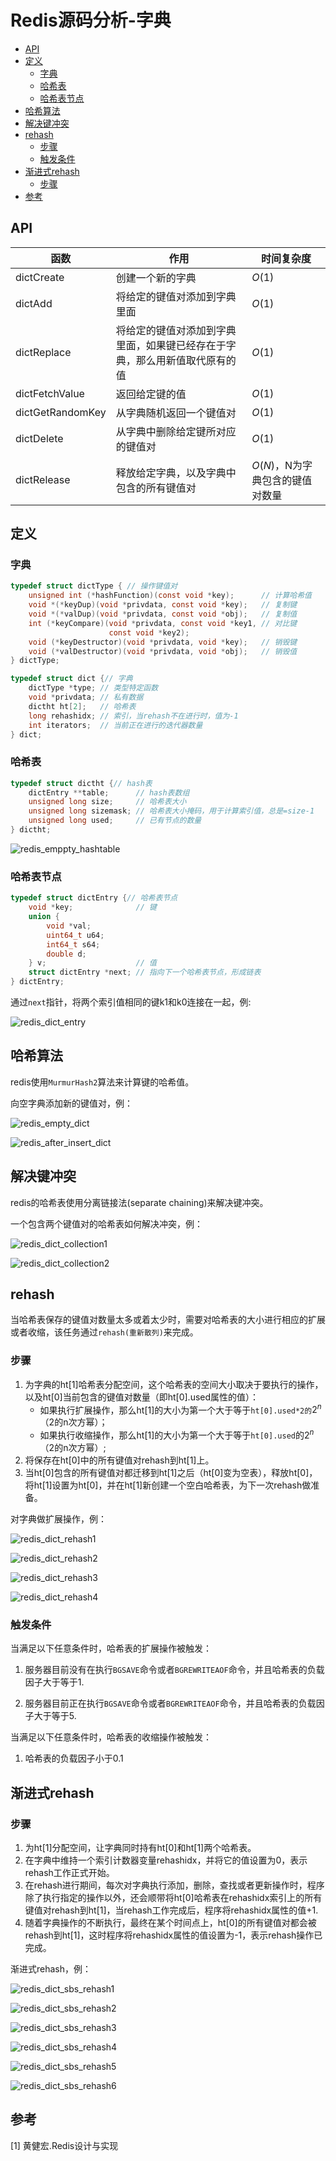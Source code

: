 # Redis源码分析-字典


<!-- vim-markdown-toc GFM -->

* [API](#api)
* [定义](#定义)
    - [字典](#字典)
    - [哈希表](#哈希表)
    - [哈希表节点](#哈希表节点)
* [哈希算法](#哈希算法)
* [解决键冲突](#解决键冲突)
* [rehash](#rehash)
    - [步骤](#步骤)
    - [触发条件](#触发条件)
* [渐进式rehash](#渐进式rehash)
    - [步骤](#步骤-1)
* [参考](#参考)

<!-- vim-markdown-toc -->

## API

| 函数             | 作用                                                         | 时间复杂度                      |
| ---------------- | ------------------------------------------------------------ | ------------------------------- |
| dictCreate       | 创建一个新的字典                                             | $O(1)$                          |
| dictAdd          | 将给定的键值对添加到字典里面                                 | $O(1)$                          |
| dictReplace      | 将给定的键值对添加到字典里面，如果键已经存在于字典，那么用新值取代原有的值 | $O(1)$                          |
| dictFetchValue   | 返回给定键的值                                               | $O(1)$                          |
| dictGetRandomKey | 从字典随机返回一个键值对                                     | $O(1)$                          |
| dictDelete       | 从字典中删除给定键所对应的键值对                             | $O(1)$                          |
| dictRelease      | 释放给定字典，以及字典中包含的所有键值对                     | $O(N)$，N为字典包含的键值对数量 |



## 定义

### 字典

```c
typedef struct dictType { // 操作键值对
    unsigned int (*hashFunction)(const void *key);      // 计算哈希值
    void *(*keyDup)(void *privdata, const void *key);   // 复制键
    void *(*valDup)(void *privdata, const void *obj);   // 复制值
    int (*keyCompare)(void *privdata, const void *key1, // 对比键
                      const void *key2);
    void (*keyDestructor)(void *privdata, void *key);   // 销毁键
    void (*valDestructor)(void *privdata, void *obj);   // 销毁值
} dictType;

typedef struct dict {// 字典 
    dictType *type; // 类型特定函数
    void *privdata; // 私有数据
    dictht ht[2];   // 哈希表
    long rehashidx; // 索引，当rehash不在进行时，值为-1
    int iterators;  // 当前正在进行的迭代器数量
} dict;
```

### 哈希表

```c
typedef struct dictht {// hash表
    dictEntry **table;      // hash表数组
    unsigned long size;     // 哈希表大小
    unsigned long sizemask; // 哈希表大小掩码，用于计算索引值，总是=size-1
    unsigned long used;     // 已有节点的数量
} dictht;
```

![redis_emppty_hashtable](res/redis_emppty_hashtable.png)

### 哈希表节点

```c
typedef struct dictEntry {// 哈希表节点
    void *key;              // 键
    union {                 
        void *val;
        uint64_t u64;
        int64_t s64;
        double d;
    } v;                    // 值
    struct dictEntry *next; // 指向下一个哈希表节点，形成链表
} dictEntry;
```

通过`next`指针，将两个索引值相同的键k1和k0连接在一起，例:

![redis_dict_entry](res/redis_dict_entry.png)



## 哈希算法

redis使用`MurmurHash2`算法来计算键的哈希值。

向空字典添加新的键值对，例：

![redis_empty_dict](res/redis_empty_dict.png)

![redis_after_insert_dict](res/redis_after_insert_dict.png)



## 解决键冲突

redis的哈希表使用分离链接法(separate chaining)来解决键冲突。

一个包含两个键值对的哈希表如何解决冲突，例：

![redis_dict_collection1](res/redis_dict_collection1.png)

![redis_dict_collection2](res/redis_dict_collection2.png)



## rehash

当哈希表保存的键值对数量太多或着太少时，需要对哈希表的大小进行相应的扩展或者收缩，该任务通过`rehash(重新散列)`来完成。

### 步骤

1. 为字典的ht[1]哈希表分配空间，这个哈希表的空间大小取决于要执行的操作，以及ht[0]当前包含的键值对数量（即ht[0].used属性的值）：
   - 如果执行扩展操作，那么ht[1]的大小为第一个大于等于`ht[0].used*2的`$2^n$（2的n次方幂）；
   - 如果执行收缩操作，那么ht[1]的大小为第一个大于等于`ht[0].used`的$2^n$（2的n次方幂）;
2. 将保存在ht[0]中的所有键值对rehash到ht[1]上。
3. 当ht[0]包含的所有键值对都迁移到ht[1]之后（ht[0]变为空表），释放ht[0]，将ht[1]设置为ht[0]，并在ht[1]新创建一个空白哈希表，为下一次rehash做准备。

对字典做扩展操作，例：

![redis_dict_rehash1](res/redis_dict_rehash1.png)

![redis_dict_rehash2](res/redis_dict_rehash2.png)

![redis_dict_rehash3](res/redis_dict_rehash3.png)

![redis_dict_rehash4](res/redis_dict_rehash4.png)

### 触发条件

当满足以下任意条件时，哈希表的扩展操作被触发：

1. 服务器目前没有在执行`BGSAVE`命令或者`BGREWRITEAOF`命令，并且哈希表的负载因子大于等于1.

2. 服务器目前正在执行`BGSAVE`命令或者`BGREWRITEAOF`命令，并且哈希表的负载因子大于等于5.

当满足以下任意条件时，哈希表的收缩操作被触发：

1. 哈希表的负载因子小于0.1



## 渐进式rehash

### 步骤

1. 为ht[1]分配空间，让字典同时持有ht[0]和ht[1]两个哈希表。
2. 在字典中维持一个索引计数器变量rehashidx，并将它的值设置为0，表示rehash工作正式开始。
3. 在rehash进行期间，每次对字典执行添加，删除，查找或者更新操作时，程序除了执行指定的操作以外，还会顺带将ht[0]哈希表在rehashidx索引上的所有键值对rehash到ht[1]，当rehash工作完成后，程序将rehashidx属性的值+1.
4. 随着字典操作的不断执行，最终在某个时间点上，ht[0]的所有键值对都会被rehash到ht[1]，这时程序将rehashidx属性的值设置为-1，表示rehash操作已完成。

渐进式rehash，例：

![redis_dict_sbs_rehash1](res/redis_dict_sbs_rehash1.png)

![redis_dict_sbs_rehash2](res/redis_dict_sbs_rehash2.png)

![redis_dict_sbs_rehash3](res/redis_dict_sbs_rehash3.png)

![redis_dict_sbs_rehash4](res/redis_dict_sbs_rehash4.png)

![redis_dict_sbs_rehash5](res/redis_dict_sbs_rehash5.png)

![redis_dict_sbs_rehash6](res/redis_dict_sbs_rehash6.png)



## 参考

[1] 黄健宏.Redis设计与实现

